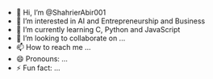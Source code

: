 - 👋 Hi, I’m @ShahrierAbir001
- 👀 I’m interested in AI and Entrepreneurship and Business 
- 🌱 I’m currently learning C, Python and JavaScript 
- 💞️ I’m looking to collaborate on ...
- 📫 How to reach me ...
- 😄 Pronouns: ...
- ⚡ Fun fact: ...

<!---
ShahrierAbir001/ShahrierAbir001 is a ✨ special ✨ repository because its `README.md` (this file) appears on your GitHub profile.
You can click the Preview link to take a look at your changes.
--->
